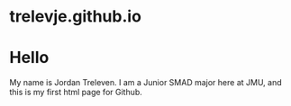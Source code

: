 # trelevje.github.io
<DOCTYPE HTML>
<html>
<head>
<title>Jordan Treleven</title>
</head>
<body>
<h1>Hello</h1>
<p>My name is Jordan Treleven. I am a Junior SMAD major here at JMU, and this is my first html page for Github.</p>
</body>
</html>
